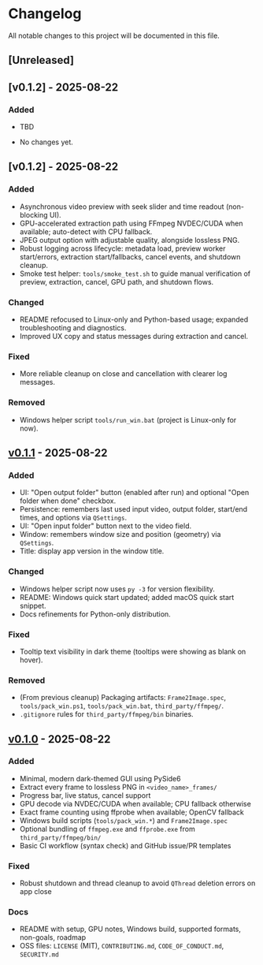 # Changelog

All notable changes to this project will be documented in this file.

## [Unreleased]

## [v0.1.2] - 2025-08-22
### Added
- TBD

- No changes yet.

## [v0.1.2] - 2025-08-22
### Added
- Asynchronous video preview with seek slider and time readout (non-blocking UI).
- GPU-accelerated extraction path using FFmpeg NVDEC/CUDA when available; auto-detect with CPU fallback.
- JPEG output option with adjustable quality, alongside lossless PNG.
- Robust logging across lifecycle: metadata load, preview worker start/errors, extraction start/fallbacks, cancel events, and shutdown cleanup.
- Smoke test helper: `tools/smoke_test.sh` to guide manual verification of preview, extraction, cancel, GPU path, and shutdown flows.

### Changed
- README refocused to Linux-only and Python-based usage; expanded troubleshooting and diagnostics.
- Improved UX copy and status messages during extraction and cancel.

### Fixed
- More reliable cleanup on close and cancellation with clearer log messages.

### Removed
- Windows helper script `tools/run_win.bat` (project is Linux-only for now).

## [v0.1.1] - 2025-08-22
### Added
- UI: "Open output folder" button (enabled after run) and optional "Open folder when done" checkbox.
- Persistence: remembers last used input video, output folder, start/end times, and options via `QSettings`.
- UI: "Open input folder" button next to the video field.
- Window: remembers window size and position (geometry) via `QSettings`.
- Title: display app version in the window title.

### Changed
- Windows helper script now uses `py -3` for version flexibility.
- README: Windows quick start updated; added macOS quick start snippet.
- Docs refinements for Python-only distribution.

### Fixed
- Tooltip text visibility in dark theme (tooltips were showing as blank on hover).

### Removed
- (From previous cleanup) Packaging artifacts: `Frame2Image.spec`, `tools/pack_win.ps1`, `tools/pack_win.bat`, `third_party/ffmpeg/`.
- `.gitignore` rules for `third_party/ffmpeg/bin` binaries.

## [v0.1.0] - 2025-08-22
### Added
- Minimal, modern dark-themed GUI using PySide6
- Extract every frame to lossless PNG in `<video_name>_frames/`
- Progress bar, live status, cancel support
- GPU decode via NVDEC/CUDA when available; CPU fallback otherwise
- Exact frame counting using ffprobe when available; OpenCV fallback
- Windows build scripts (`tools/pack_win.*`) and `Frame2Image.spec`
- Optional bundling of `ffmpeg.exe` and `ffprobe.exe` from `third_party/ffmpeg/bin/`
- Basic CI workflow (syntax check) and GitHub issue/PR templates

### Fixed
- Robust shutdown and thread cleanup to avoid `QThread` deletion errors on app close

### Docs
- README with setup, GPU notes, Windows build, supported formats, non-goals, roadmap
- OSS files: `LICENSE` (MIT), `CONTRIBUTING.md`, `CODE_OF_CONDUCT.md`, `SECURITY.md`

[v0.1.0]: https://github.com/ElfyDelphi/Frame2Image/releases/tag/v0.1.0
[v0.1.1]: https://github.com/ElfyDelphi/Frame2Image/releases/tag/v0.1.1
